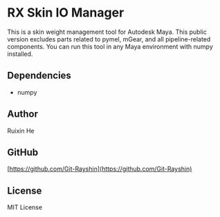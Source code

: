 # RX Skin IO Manager

This is a skin weight management tool for Autodesk Maya. 
This public version excludes parts related to pymel, mGear, and all pipeline-related components. 
You can run this tool in any Maya environment with numpy installed.

## Dependencies

- numpy

## Author

Ruixin He

## GitHub

[https://github.com/Git-Rayshin](https://github.com/Git-Rayshin)

## License

MIT License

